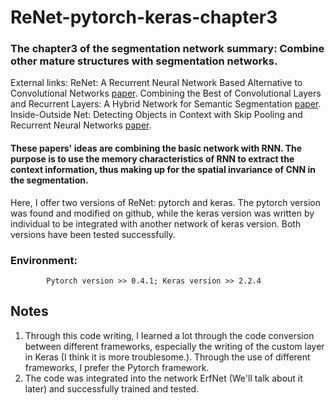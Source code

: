 # ReNet-pytorch-keras-chapter3

### The chapter3 of the segmentation network summary: Combine other mature structures with segmentation networks.

External links: ReNet: A Recurrent Neural Network Based Alternative to Convolutional Networks [paper](https://arxiv.org/pdf/1505.00393.pdf).
Combining the Best of Convolutional Layers and Recurrent Layers: A Hybrid Network for Semantic Segmentation [paper](https://arxiv.org/pdf/1603.04871.pdf).
Inside-Outside Net: Detecting Objects in Context with Skip Pooling and Recurrent Neural Networks [paper](https://arxiv.org/pdf/1512.04143.pdf).

#### These papers' ideas are combining the basic network with RNN. The purpose is to use the memory characteristics of RNN to extract the context information, thus making up for the spatial invariance of CNN in the segmentation.

Here, I offer two versions of ReNet: pytorch and keras. The pytorch version was found and modified on github, while the keras version was written by individual to be integrated with another network of keras version. Both versions have been tested successfully.

### Environment: 
  
            Pytorch version >> 0.4.1; Keras version >> 2.2.4
             
## Notes
1. Through this code writing, I learned a lot through the code conversion between different frameworks, especially the writing of the custom layer in Keras (I think it is more troublesome.). Through the use of different frameworks, I prefer the Pytorch framework.
2. The code was integrated into the network ErfNet (We'll talk about it later) and successfully trained and tested.
